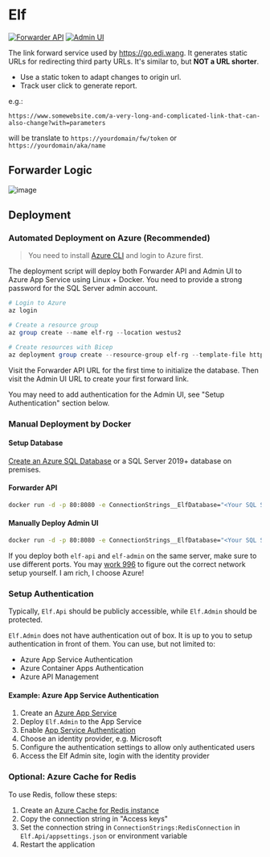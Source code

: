 # Elf

[![Forwarder API](https://github.com/EdiWang/Elf/actions/workflows/docker-api.yml/badge.svg)](https://github.com/EdiWang/Elf/actions/workflows/docker-api.yml) 
[![Admin UI](https://github.com/EdiWang/Elf/actions/workflows/docker-admin.yml/badge.svg)](https://github.com/EdiWang/Elf/actions/workflows/docker-admin.yml)


The link forward service used by https://go.edi.wang. It generates static URLs for redirecting third party URLs. It's similar to, but **NOT a URL shorter**. 

- Use a static token to adapt changes to origin url.
- Track user click to generate report.

e.g.:

```
https://www.somewebsite.com/a-very-long-and-complicated-link-that-can-also-change?with=parameters
```

will be translate to `https://yourdomain/fw/token` or `https://yourdomain/aka/name`

## Forwarder Logic

![image](https://cdn.edi.wang/web-assets/lf/LinkForwarder-FW.png)

## Deployment

### Automated Deployment on Azure (Recommended)

> You need to install [Azure CLI](https://learn.microsoft.com/en-us/cli/azure/install-azure-cli?view=azure-cli-latest&WT.mc_id=AZ-MVP-5002809) and login to Azure first.

The deployment script will deploy both Forwarder API and Admin UI to Azure App Service using Linux + Docker. You need to provide a strong password for the SQL Server admin account.

```powershell
# Login to Azure
az login

# Create a resource group
az group create --name elf-rg --location westus2

# Create resources with Bicep
az deployment group create --resource-group elf-rg --template-file https://raw.githubusercontent.com/EdiWang/Elf/refs/heads/master/deployment/main.bicep --parameters sqlAdminPassword=<Your Strong Password>
```

Visit the Forwarder API URL for the first time to initialize the database. Then visit the Admin UI URL to create your first forward link. 

You may need to add authentication for the Admin UI, see "Setup Authentication" section below.

### Manual Deployment by Docker

#### Setup Database

[Create an Azure SQL Database](https://docs.microsoft.com/en-us/azure/sql-database/sql-database-single-database-get-started?WT.mc_id=AZ-MVP-5002809) or a SQL Server 2019+ database on premises.

#### Forwarder API

```bash
docker run -d -p 80:8080 -e ConnectionStrings__ElfDatabase="<Your SQL Server Connection String>" --name elf-api ediwang/elf:latest
```

#### Manually Deploy Admin UI

```bash
docker run -d -p 80:8080 -e ConnectionStrings__ElfDatabase="<Your SQL Server Connection String>" --name elf-admin ediwang/elf-admin:latest
```

If you deploy both `elf-api` and `elf-admin` on the same server, make sure to use different ports. You may [work 996](https://996.icu/) to figure out the correct network setup yourself. I am rich, I choose Azure!

### Setup Authentication

Typically, `Elf.Api` should be publicly accessible, while `Elf.Admin` should be protected.

`Elf.Admin` does not have authentication out of box. It is up to you to setup authentication in front of them. You can use, but not limited to:

- Azure App Service Authentication
- Azure Container Apps Authentication
- Azure API Management

#### Example: Azure App Service Authentication

1. Create an [Azure App Service](https://docs.microsoft.com/en-us/azure/app-service/quickstart-dotnetcore?WT.mc_id=AZ-MVP-5002809)
2. Deploy `Elf.Admin` to the App Service
3. Enable [App Service Authentication](https://docs.microsoft.com/en-us/azure/app-service/overview-authentication-authorization?WT.mc_id=AZ-MVP-5002809)
4. Choose an identity provider, e.g. Microsoft
5. Configure the authentication settings to allow only authenticated users
6. Access the Elf Admin site, login with the identity provider

### Optional: Azure Cache for Redis

To use Redis, follow these steps:

1. Create an [Azure Cache for Redis instance](https://docs.microsoft.com/en-us/azure/azure-cache-for-redis/cache-overview?WT.mc_id=AZ-MVP-5002809)
2. Copy the connection string in "Access keys"
3. Set the connection string in `ConnectionStrings:RedisConnection` in `Elf.Api/appsettings.json` or environment variable
4. Restart the application
